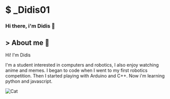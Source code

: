 # $ _Didis01

### Hi there, i'm Didis 👋

## > About me 📜
Hi! I'm Didis

I'm a student interested in computers and robotics, I also enjoy watching anime and memes. I began to code when I went to my first robotics competition. Then I started playing with Arduino and C++.
Now i'm learning python and javascript.

![Cat](https://kappa.lol/s4K0-)

